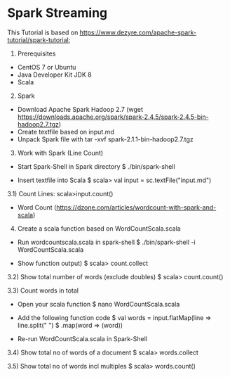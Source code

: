 # Spark Streaming

This Tutorial is based on https://www.dezyre.com/apache-spark-tutorial/spark-tutorial; 

1) Prerequisites
- CentOS 7 or Ubuntu
- Java Developer Kit JDK 8 
- Scala

2) Spark 
- Download Apache Spark Hadoop 2.7 (wget https://downloads.apache.org/spark/spark-2.4.5/spark-2.4.5-bin-hadoop2.7.tgz)
- Create textfile based on input.md
- Unpack Spark file with tar -xvf spark-2.1.1-bin-hadoop2.7.tgz

3) Work with Spark (Line Count)
- Start Spark-Shell in Spark directory 
$ ./bin/spark-shell

- Insert textfile into Scala
$ scala> val input = sc.textFile("input.md")

3.1) Count Lines: scala>input.count()

- Word Count (https://dzone.com/articles/wordcount-with-spark-and-scala)
4) Create a scala function based on WordCountScala.scala

- Run wordcountscala.scala in spark-shell
$ ./bin/spark-shell -i WordCountScala.scala

- Show function output)
$ scala> count.collect

3.2) Show total number of words (exclude doubles)
$ scala> count.count()

3.3) Count words in total
- Open your scala function
$ nano WordCountScala.scala

- Add the following function code
$ val words = input.flatMap(line => line.split(" ")
$ .map(word => (word))

- Re-run WordCountScala.scala in Spark-Shell

3.4) Show total no of words of a document
$ scala> words.collect

3.5) Show total no of words incl multiples
$ scala> words.count()



